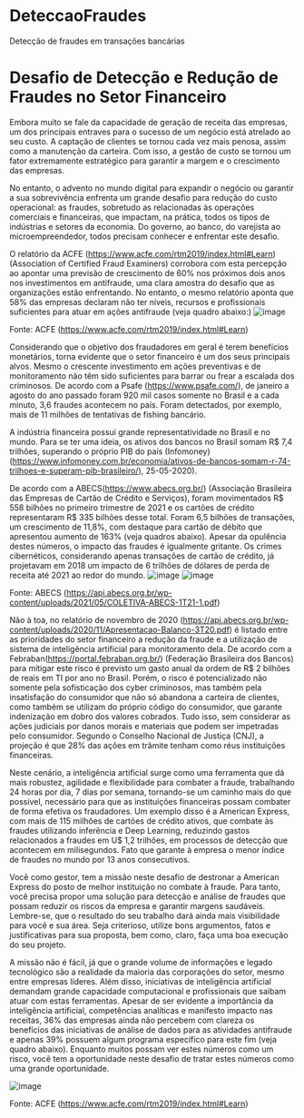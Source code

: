 # DeteccaoFraudes
Detecção de fraudes em transações bancárias

# Desafio de Detecção e Redução de Fraudes no Setor Financeiro

Embora muito se fale da capacidade de geração de receita das empresas, um dos principais entraves para o sucesso de um negócio está atrelado ao seu custo. A captação de clientes se tornou cada vez mais penosa, assim como a manutenção da carteira. Com isso, a gestão de custo se tornou um fator extremamente estratégico para garantir a margem e o crescimento das empresas.

No entanto, o advento no mundo digital para expandir o negócio ou garantir a sua sobrevivência enfrenta um grande desafio para redução do custo operacional: as fraudes, sobretudo as relacionadas às operações comerciais e financeiras, que impactam, na prática, todos os tipos de indústrias e setores da economia. Do governo, ao banco, do varejista ao microempreendedor, todos precisam conhecer e enfrentar este desafio.

O relatório da ACFE (https://www.acfe.com/rtm2019/index.html#Learn) (Association of Certified Fraud Examiners) corrobora com esta percepção ao apontar uma previsão de crescimento de 60% nos próximos dois anos nos investimentos em antifraude, uma clara amostra do desafio que as organizações estão enfrentando. No entanto, o mesmo relatório aponta que 58% das empresas declaram não ter níveis, recursos e profissionais suficientes para atuar em ações antifraude (veja quadro abaixo:)
![image](https://user-images.githubusercontent.com/93684609/180048246-03cd408d-ab29-4073-921e-e9817cb867c6.png)

Fonte: ACFE (https://www.acfe.com/rtm2019/index.html#Learn)

Considerando que o objetivo dos fraudadores em geral é terem benefícios monetários, torna evidente que o setor financeiro é um dos seus principais alvos. Mesmo o crescente investimento em ações preventivas e de monitoramento não têm sido suficientes para barrar ou frear a escalada dos criminosos. De acordo com a Psafe (https://www.psafe.com/), de janeiro a agosto do ano passado foram 920 mil casos somente no Brasil e a cada minuto, 3,6 fraudes acontecem no país. Foram detectados, por exemplo, mais de 11 milhões de tentativas de fishing bancário.

A indústria financeira possui grande representatividade no Brasil e no mundo. Para se ter uma ideia, os ativos dos bancos no Brasil somam R$ 7,4 trilhões, superando o próprio PIB do país (Infomoney)(https://www.infomoney.com.br/economia/ativos-de-bancos-somam-r-74-trilhoes-e-superam-pib-brasileiro/), 25-05-2020).

De acordo com a ABECS(https://www.abecs.org.br/) (Associação Brasileira das Empresas de Cartão de Crédito e Serviços), foram movimentados R$ 558 bilhões no primeiro trimestre de 2021 e os cartões de crédito representaram R$ 335 bilhões desse total. Foram 6,5 bilhões de transações, um crescimento de 11,8%, com destaque para cartão de débito que apresentou aumento de 163% (veja quadros abaixo). Apesar da opulência destes números, o impacto das fraudes é igualmente gritante. Os crimes cibernéticos, considerando apenas transações de cartão de crédito, já projetavam em 2018 um impacto de 6 trilhões de dólares de perda de receita até 2021 ao redor do mundo.
![image](https://user-images.githubusercontent.com/93684609/180048323-44e60882-352f-45d9-b01e-3fb8741530e6.png)
![image](https://user-images.githubusercontent.com/93684609/180048378-d4aabe3a-832f-4dc2-97f2-85c4deb0f8e3.png)

Fonte: ABECS (https://api.abecs.org.br/wp-content/uploads/2021/05/COLETIVA-ABECS-1T21-1.pdf)

Não à toa, no relatório de novembro de 2020 (https://api.abecs.org.br/wp-content/uploads/2020/11/Apresentacao-Balanco-3T20.pdf) é listado entre as prioridades do setor financeiro a redução da fraude e a utilização de sistema de inteligência artificial para monitoramento dela. De acordo com a Febraban(https://portal.febraban.org.br/) (Federação Brasileira dos Bancos) para mitigar este risco é previsto um gasto anual da ordem de R$ 2 bilhões de reais em TI por ano no Brasil. Porém, o risco é potencializado não somente pela sofisticação dos cyber criminosos, mas também pela insatisfação do consumidor que não só abandona a carteira de clientes, como também se utilizam do próprio código do consumidor, que garante indenização em dobro dos valores cobrados. Tudo isso, sem considerar as ações judiciais por danos morais e materiais que podem ser impetradas pelo consumidor. Segundo o Conselho Nacional de Justiça (CNJ), a projeção é que 28% das ações em trâmite tenham como réus instituições financeiras.

Neste cenário, a inteligência artificial surge como uma ferramenta que dá mais robustez, agilidade e flexibilidade para combater a fraude, trabalhando 24 horas por dia, 7 dias por semana, tornando-se um caminho mais do que possível, necessário para que as instituições financeiras possam combater de forma efetiva os fraudadores. Um exemplo disso é a American Express, com mais de 115 milhões de cartões de crédito ativos, que combate às fraudes utilizando inferência e Deep Learning, reduzindo gastos relacionados a fraudes em U$ 1,2 trilhões, em processos de detecção que acontecem em milisegundos. Fato que garante à empresa o menor índice de fraudes no mundo por 13 anos consecutivos.

Você como gestor, tem a missão neste desafio de destronar a American Express do posto de melhor instituição no combate à fraude. Para tanto, você precisa propor uma solução para detecção e análise de fraudes que possam reduzir os riscos da empresa e garantir margens saudáveis. Lembre-se, que o resultado do seu trabalho dará ainda mais visibilidade para você e sua área. Seja criterioso, utilize bons argumentos, fatos e justificativas para sua proposta, bem como, claro, faça uma boa execução do seu projeto.

A missão não é fácil, já que o grande volume de informações e legado tecnológico são a realidade da maioria das corporações do setor, mesmo entre empresas líderes. Além disso, iniciativas de inteligência artificial demandam grande capacidade computacional e profissionais que saibam atuar com estas ferramentas. Apesar de ser evidente a importância da inteligência artificial, competências analíticas e manifesto impacto nas receitas, 36% das empresas ainda não percebem com clareza os benefícios das iniciativas de análise de dados para as atividades antifraude e apenas 39% possuem algum programa específico para este fim (veja quadro abaixo). Enquanto muitos possam ver estes números como um risco, você tem a oportunidade neste desafio de tratar estes números como uma grande oportunidade.

![image](https://user-images.githubusercontent.com/93684609/180048541-9ed140f6-c72b-4cfd-abba-c1e8762062b1.png)

Fonte: ACFE (https://www.acfe.com/rtm2019/index.html#Learn)
